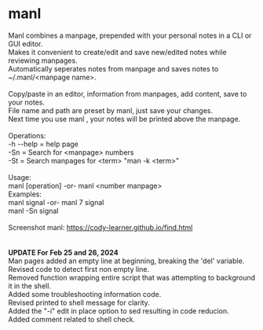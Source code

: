 # manl

Manl combines a manpage, prepended with your personal notes in a CLI or GUI editor.			<br>
Makes it convenient to create/edit and save new/edited notes while reviewing manpages.			<br>
Automatically seperates notes from manpage and saves notes to ~/.manl/\<manpage name\>.			<br>
													<br>
Copy/paste in an editor, information from manpages, add content, save to your notes.			<br>
File name and path  are preset by manl, just save your changes.						<br>
Next time you use manl <manpage>, your notes will be printed above the manpage.				<br>
													<br>
Operations:												<br>
    -h --help  =  help page										<br>
    -Sn        =  Search for \<manpage\> numbers							<br>
    -St        =  Search manpages for \<term\> "man -k \<term\>"					<br>
													<br>
Usage:													<br>
    manl [operation] <manpage> -or-  manl \<number manpage\>						<br>
Examples:												<br>
    manl signal                -or-  manl 7 signal							<br>
    manl -Sn signal											<br>
													<br>
Screenshot manl: https://cody-learner.github.io/find.html 						<br>
													<br>
													<br>
**UPDATE For  Feb 25 and 26, 2024**									<br>
Man pages added an empty line at beginning, breaking the 'del' variable.				<br>
Revised code to detect first non empty line.								<br>
Removed function wrapping entire script that was attempting to background it in the shell.		<br>
Added some troubleshooting information code.								<br>
Revised printed to shell message for clarity.								<br>
Added the "-i" edit in place option to sed resulting in code reducion.					<br>
Added comment related to shell check.									<br>
